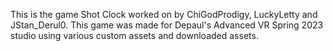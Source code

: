 This is the game Shot Clock worked on by ChiGodProdigy, LuckyLetty and JStan_Derul0. This game was made for Depaul's Advanced VR Spring 2023 studio using various custom assets and downloaded assets. 
